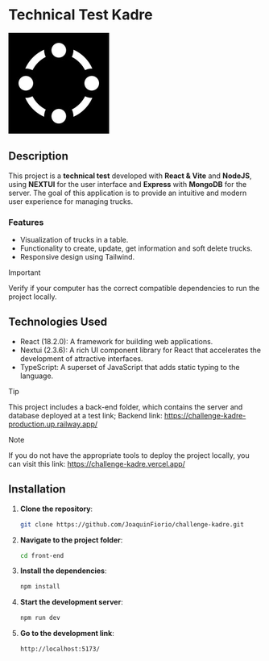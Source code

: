 # Technical Test Kadre

![Project Logo](./front-end/src/assets/images/logo.jpeg)

## Description

This project is a **technical test** developed with **React & Vite** and **NodeJS**, using **NEXTUI** for the user interface and **Express** with **MongoDB** for the server. The goal of this application is to provide an intuitive and modern user experience for managing trucks.

### Features

- Visualization of trucks in a table.
- Functionality to create, update, get information and soft delete trucks.
- Responsive design using Tailwind.

> [!IMPORTANT] 
> Verify if your computer has the correct compatible dependencies to run the project locally.

## Technologies Used

- React (18.2.0): A framework for building web applications.
- Nextui (2.3.6): A rich UI component library for React that accelerates the development of attractive interfaces.
- TypeScript: A superset of JavaScript that adds static typing to the language.

> [!TIP]
> This project includes a back-end folder, which contains the server and database deployed at a test link; Backend link: https://challenge-kadre-production.up.railway.app/

> [!NOTE] 
> If you do not have the appropriate tools to deploy the project locally, you can visit this link: https://challenge-kadre.vercel.app/ 

## Installation

1. **Clone the repository**:

   ```bash
   git clone https://github.com/JoaquinFiorio/challenge-kadre.git


2. **Navigate to the project folder**:

   ```bash
   cd front-end

3. **Install the dependencies**:

   ```bash
   npm install

4. **Start the development server**:

   ```bash
   npm run dev

5. **Go to the development link**:

   ```bash
   http://localhost:5173/
